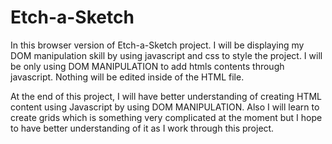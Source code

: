 # Etch-a-Sketch

In this browser version of Etch-a-Sketch project. I will be displaying my DOM manipulation skill by using javascript and css to style the project.  I will be only using DOM MANIPULATION to add htmls contents through javascript. Nothing will be edited inside of the HTML file.

At the end of this project, I will have better understanding of creating HTML content using Javascript by using DOM MANIPULATION. Also I will learn to create grids which is something very complicated at the moment but I hope to have better understanding of it as I work through this project.